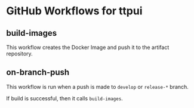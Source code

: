 # GitHub Workflows for ttpui

## build-images

This workflow creates the Docker Image and push it to the artifact repository.

## on-branch-push

This workflow is run when a push is made to `develop` or `release-*` branch.

If build is successful, then it calls `build-images`.
